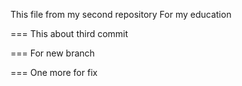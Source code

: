 This file from my second repository
For my education

===
This about third commit

===
For new branch

===
One more for fix